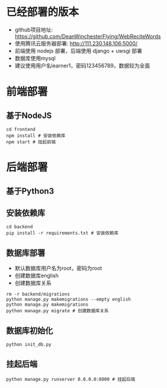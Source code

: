 # 已经部署的版本

+ github项目地址: https://github.com/DeanWinchesterFlying/WebReciteWords  
+ 使用腾讯云服务器部署: http://111.230.148.106:5000/  
+ 前端使用 nodejs 部署，后端使用 django + uwsgi 部署  
+ 数据库使用mysql  
+ 建议使用用户名learner1，密码123456789，数据较为全面  

# 前端部署

## 基于NodeJS

```
cd frontend
npm install # 安装依赖库
npm start # 挂起前端
```

# 后端部署

## 基于Python3

## 安装依赖库
```
cd backend
pip install -r requirements.txt # 安装依赖库
```

## 数据库部署
+ 默认数据库用户名为root，密码为root  
+ 创建数据库english  
+ 创建数据库关系  
```
rm -r backend/migrations
python manage.py makemigrations --empty english
python manage.py makemigrations
python manage.py migrate # 创建数据库关系
```

## 数据库初始化
```
python init_db.py
```

## 挂起后端
```
python manage.py runserver 0.0.0.0:8000 # 挂起后端
```

